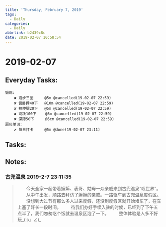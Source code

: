 ```yaml
---
title: 'Thursday, February 7, 2019'
tags:
  - Daily
categories:
  - Daily
abbrlink: b2439c8c
date: 2019-02-07 10:58:54
---
```


#  2019-02-07

<!-- more -->

## Everyday Tasks:
    锻炼:
        ✘ 跑步三圈     @5m @cancelled(19-02-07 22:59)
        ✘ 俯卧撑40下   @10m @cancelled(19-02-07 22:59)
        ✘ 拉伸腿20下   @5m @cancelled(19-02-07 22:59)
        ✘ 跳跃100下    @5m @cancelled(19-02-07 22:59)
        ✘ 深蹲50下     @5cm @cancelled(19-02-07 22:59)
    扇贝单词:
        ✔ 每日打卡     @5m @done(19-02-07 23:11)

## Tasks:

## Notes:
### 古兜温泉 2019-2-7 23:11:35
> &emsp;&emsp;今天全家一起带着嫲嫲、表哥、姑母一众亲戚来到古兜温泉“叹世界”。
> &emsp;&emsp;从中午出发，顺路去拜访了嫲嫲的亲戚。一路驱车到古兜温泉度假区。
> &emsp;&emsp;没想到大过节有那么多人过来度假，还没到度假区就开始堵车了，在车上塞了好长一段时间。
> &emsp;&emsp;待我们办好手续入驻的时候，已经到了下午五点半了，我们匆匆吃个饭就去温泉区泡了一下。
> &emsp;&emsp;整体体验是人多不好玩_(:з」∠)_
> 

